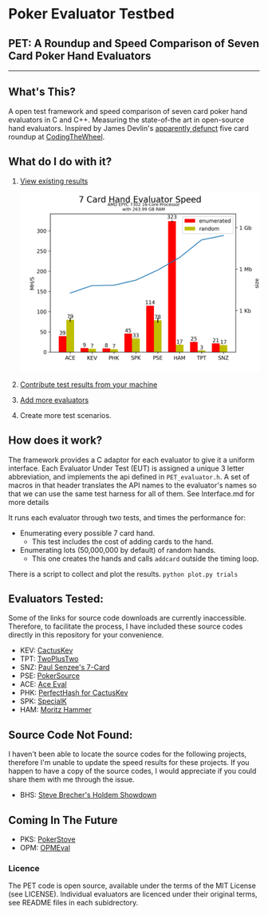 Poker Evaluator Testbed 
==================

## PET: A Roundup and Speed Comparison of Seven Card Poker Hand Evaluators

---------------------------------------------

## What's This?
A open test framework and speed comparison of seven card poker hand evaluators in C and C++.  Measuring the state-of-the art in open-source hand evaluators.  Inspired by James Devlin's [apparently defunct](http://www.codingthewheel.com/archives/poker-hand-evaluator-roundup)
 five card roundup at [CodingTheWheel](https://web.archive.org/web/20140717015339/http://codingthewheel.com/archives/poker-hand-evaluator-roundup/). 


## What do I do with it?

1. [View existing results](./wiki/sample_result)

      ![Sample Result](./wiki/sample_result.png "Example") 

2. [Contribute test results from your machine](./wiki/howtoruntests.md)

3. [Add more evaluators](./wiki/howtoaddevaluators.md)

4. Create more test scenarios. 


## How does it work?

The framework provides a C adaptor for each evaluator to give it a uniform interface.  Each Evaluator Under Test (EUT) is assigned a unique 3 letter abbreviation,  and implements the api defined in `PET_evaluator.h`. A set of macros in that header translates the API names to the evaluator's names so that we can use the same test harness for all of them.  See Interface.md for more details


It runs each evaluator through two tests, and times the performance for:

* Enumerating every possible 7 card hand.
  * This test includes the cost of adding cards to the hand.
* Enumerating lots (50,000,000 by default) of random hands.
  * This one creates the hands and calls `addcard` outside the timing loop.

There is a script to collect and plot the results. `python plot.py trials`


## Evaluators Tested:
Some of the links for source code downloads are currently inaccessible. Therefore, to facilitate the process, I have included these source codes directly in this repository for your convenience.
- KEV: [CactusKev](cactuskev/README.md)
- TPT: [TwoPlusTwo](twoplustwo/README.md)
- SNZ: [Paul Senzee's 7-Card](senzee/README.md)
- PSE: [PokerSource](pokersource/README.md)
- ACE: [Ace Eval](ace_eval/README.md)
- PHK: [PerfectHash for CactusKev](perfecthash/README.md)
- SPK: [SpecialK](https://github.com/kennethshackleton/SKPokerEval)
- HAM: [Moritz Hammer](hammer/README.md)


## Source Code Not Found:
I haven't been able to locate the source codes for the following projects, therefore I'm unable to update the speed results for these projects. If you happen to have a copy of the source codes, I would appreciate if you could share them with me through the issue.
- BHS: [Steve Brecher's Holdem Showdown](showdown/README.md)

## Coming In The Future
- PKS: [PokerStove](https://github.com/andrewprock/pokerstove)
- OPM: [OPMEval](https://github.com/zekyll/OMPEval)


### Licence
The PET code is open source, available under the terms of the MIT License (see LICENSE).  Individual evaluators are licenced under their original terms, see README files in each subidrectory.

